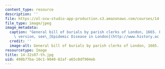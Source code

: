```yaml
---
content_type: resource
description: ''
file: https://ol-ocw-studio-app-production.s3.amazonaws.com/courses/14-32-econometrics-spring-2007/498b77ba10c1904082afa65c0df904eb_14-32s07-th.jpg
file_type: image/jpeg
image_metadata:
  caption: "General bill of burials by parish clerks of London, 1665. For a larger\
    \ version, see\_[Epidemic Disease in London](http://www.history.ac.uk/ihr/Focus/Medical/epichamp.html#6)."
  credit: ''
  image-alt: General bill of burials by parish clerks of London, 1665.
resourcetype: Image
title: 14-32s07-th.jpg
uid: 498b77ba-10c1-9040-82af-a65c0df904eb
---
```

